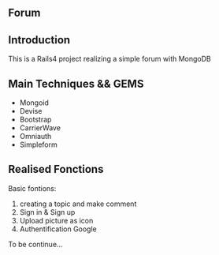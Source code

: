 Forum
---

## Introduction
This is a Rails4 project realizing a simple forum with MongoDB

## Main Techniques && GEMS

- Mongoid
- Devise
- Bootstrap
- CarrierWave
- Omniauth
- Simpleform

## Realised Fonctions

Basic fontions: 
1. creating a topic and make comment
2. Sign in & Sign up
3. Upload picture as icon
4. Authentification Google

To be continue...